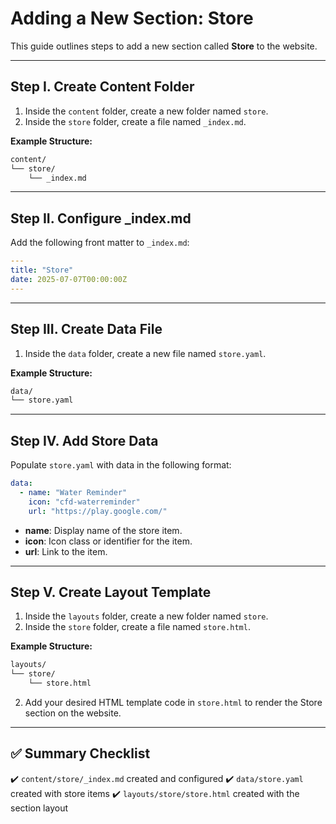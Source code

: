# Adding a New Section: **Store**

This guide outlines steps to add a new section called **Store** to the website.

---

## **Step I. Create Content Folder**

1. Inside the `content` folder, create a new folder named `store`.
2. Inside the `store` folder, create a file named `_index.md`.

**Example Structure:**

```sh
content/
└── store/
    └── _index.md
```

---

## **Step II. Configure \_index.md**

Add the following front matter to `_index.md`:

```yaml
---
title: "Store"
date: 2025-07-07T00:00:00Z
---
```

---

## **Step III. Create Data File**

1. Inside the `data` folder, create a new file named `store.yaml`.

**Example Structure:**

```sh
data/
└── store.yaml
```

---

## **Step IV. Add Store Data**

Populate `store.yaml` with data in the following format:

```yaml
data:
  - name: "Water Reminder"
    icon: "cfd-waterreminder"
    url: "https://play.google.com/"
```

* **name**: Display name of the store item.
* **icon**: Icon class or identifier for the item.
* **url**: Link to the item.

---

## **Step V. Create Layout Template**

1. Inside the `layouts` folder, create a new folder named `store`.
2. Inside the `store` folder, create a file named `store.html`.

**Example Structure:**

```sh
layouts/
└── store/
    └── store.html
```

2. Add your desired HTML template code in `store.html` to render the Store section on the website.

---

## ✅ **Summary Checklist**

✔️ `content/store/_index.md` created and configured
✔️ `data/store.yaml` created with store items
✔️ `layouts/store/store.html` created with the section layout
